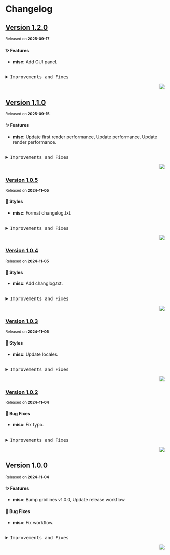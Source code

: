 # Changelog

## [Version&nbsp;1.2.0](https://github.com/canisminor1990/factorio-gridlines/compare/v1.1.0...v1.2.0)
<sup>Released on **2025-09-17**</sup>


#### ✨ Features

- **misc**: Add GUI panel.


<br/>



<details>
<summary><kbd>Improvements and Fixes</kbd></summary>



#### What's improved

* **misc**: Add GUI panel ([cc015e4](https://github.com/canisminor1990/factorio-gridlines/commit/cc015e4))

</details>


<div align="right">

[![](https://img.shields.io/badge/-BACK_TO_TOP-151515?style=flat-square)](#readme-top)

</div>

## [Version&nbsp;1.1.0](https://github.com/canisminor1990/factorio-gridlines/compare/v1.0.5...v1.1.0)
<sup>Released on **2025-09-15**</sup>


#### ✨ Features

- **misc**: Update first render performance, Update performance, Update render performance.


<br/>



<details>
<summary><kbd>Improvements and Fixes</kbd></summary>



#### What's improved

* **misc**: Update first render performance ([6544245](https://github.com/canisminor1990/factorio-gridlines/commit/6544245))
* **misc**: Update performance ([f4447d8](https://github.com/canisminor1990/factorio-gridlines/commit/f4447d8))
* **misc**: Update render performance ([2939dcf](https://github.com/canisminor1990/factorio-gridlines/commit/2939dcf))

</details>


<div align="right">

[![](https://img.shields.io/badge/-BACK_TO_TOP-151515?style=flat-square)](#readme-top)

</div>

### [Version&nbsp;1.0.5](https://github.com/canisminor1990/factorio-gridlines/compare/v1.0.4...v1.0.5)
<sup>Released on **2024-11-05**</sup>


#### 💄 Styles

- **misc**: Format changelog.txt.


<br/>



<details>
<summary><kbd>Improvements and Fixes</kbd></summary>



#### Styles

* **misc**: Format changelog.txt ([e1f51e0](https://github.com/canisminor1990/factorio-gridlines/commit/e1f51e0))

</details>


<div align="right">

[![](https://img.shields.io/badge/-BACK_TO_TOP-151515?style=flat-square)](#readme-top)

</div>

### [Version&nbsp;1.0.4](https://github.com/canisminor1990/factorio-gridlines/compare/v1.0.3...v1.0.4)
<sup>Released on **2024-11-05**</sup>


#### 💄 Styles

- **misc**: Add changlog.txt.


<br/>



<details>
<summary><kbd>Improvements and Fixes</kbd></summary>



#### Styles

* **misc**: Add changlog.txt ([d7d75df](https://github.com/canisminor1990/factorio-gridlines/commit/d7d75df))

</details>


<div align="right">

[![](https://img.shields.io/badge/-BACK_TO_TOP-151515?style=flat-square)](#readme-top)

</div>

### [Version 1.0.3](https://github.com/canisminor1990/factorio-gridlines/compare/v1.0.2...v1.0.3)

<sup>Released on **2024-11-05**</sup>

#### 💄 Styles

- **misc**: Update locales.

<br/>

<details>
<summary><kbd>Improvements and Fixes</kbd></summary>

#### Styles

- **misc**: Update locales ([83bd949](https://github.com/canisminor1990/factorio-gridlines/commit/83bd949))

</details>

<div align="right">

[![](https://img.shields.io/badge/-BACK_TO_TOP-151515?style=flat-square)](#readme-top)

</div>

### [Version 1.0.2](https://github.com/canisminor1990/factorio-gridlines/compare/v1.0.1...v1.0.2)

<sup>Released on **2024-11-04**</sup>

#### 🐛 Bug Fixes

- **misc**: Fix typo.

<br/>

<details>
<summary><kbd>Improvements and Fixes</kbd></summary>

#### What's fixed

- **misc**: Fix typo ([b7c5c30](https://github.com/canisminor1990/factorio-gridlines/commit/b7c5c30))

</details>

<div align="right">

[![](https://img.shields.io/badge/-BACK_TO_TOP-151515?style=flat-square)](#readme-top)

</div>

## Version 1.0.0

<sup>Released on **2024-11-04**</sup>

#### ✨ Features

- **misc**: Bump gridlines v1.0.0, Update release workflow.

#### 🐛 Bug Fixes

- **misc**: Fix workflow.

<br/>

<details>
<summary><kbd>Improvements and Fixes</kbd></summary>

#### What's improved

- **misc**: Bump gridlines v1.0.0 ([95ba959](https://github.com/canisminor1990/factorio-gridlines/commit/95ba959))
- **misc**: Update release workflow ([9ecf5be](https://github.com/canisminor1990/factorio-gridlines/commit/9ecf5be))

#### What's fixed

- **misc**: Fix workflow ([ddb05e5](https://github.com/canisminor1990/factorio-gridlines/commit/ddb05e5))

</details>

<div align="right">

[![](https://img.shields.io/badge/-BACK_TO_TOP-151515?style=flat-square)](#readme-top)

</div>
